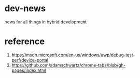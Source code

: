 # dev-news
news for all things in hybrid development

# reference
1. https://msdn.microsoft.com/en-us/windows/uwp/debug-test-perf/device-portal
2. https://github.com/adamschwartz/chrome-tabs/blob/gh-pages/index.html
